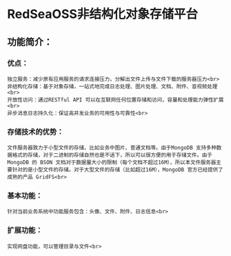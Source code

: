 # RedSeaOSS非结构化对象存储平台

## 功能简介：
### 优点：
	独立服务：减少原有应用服务的请求连接压力，分解出文件上传与文件下载的服务器压力<br>
	非结构化存储：基于对象存储，⼀站式地完成日志处理、图片处理、文档、附件、⾳视频处理<br>
	开放性访问：通过RESTful API 可以在互联网任何位置存储和访问，容量和处理能力弹性扩展<br>
	异步消息日志持久化：保证高并发业务的可用性与可靠性<br>
### 存储技术的优势：
	文件服务器致力于小型文件的存储，比如业务中图片、普通文档等。由于MongoDB 支持多种数据格式的存储，对于二进制的存储自然也是不话下，所以可以很方便的用于存储文件。由于 MongoDB 的 BSON 文档对于数据量大小的限制（每个文档不超过16M），所以本文件服务器主要针对的是小型文件的存储。对于大型文件的存储（比如超过16M），MongoDB 官方已经提供了成熟的产品 GridFS<br>
### 基本功能：
	针对当前业务系统中功能服务包含：头像、文件、附件、日志信息<br>
### 扩展功能：
	实现网盘功能，可以管理目录与文件<br>
